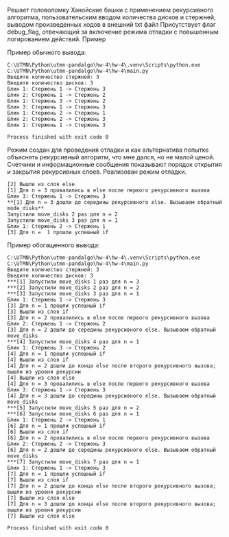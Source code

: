 Решает головоломку Ханойские башки с применением рекурсивного алгоритма, пользовательским вводом количества дисков и стержней, выводом произведенных ходов в внешний txt файл
Присутствует флаг debug_flag, отвечающий за включение режима отладки с повышенным логированием действий. Пример 

Пример обычного вывода:

```
C:\UTMN\Python\utmn-pandalgo\hw-4\hw-4\.venv\Scripts\python.exe C:\UTMN\Python\utmn-pandalgo\hw-4\hw-4\main.py 
Введите количество стержней: 3
Введите количество дисков: 3
Блин 1: Стержень 1 -> Стержень 3
Блин 2: Стержень 1 -> Стержень 2
Блин 1: Стержень 3 -> Стержень 2
Блин 3: Стержень 1 -> Стержень 3
Блин 1: Стержень 2 -> Стержень 1
Блин 2: Стержень 2 -> Стержень 3
Блин 1: Стержень 1 -> Стержень 3

Process finished with exit code 0

```

Режим создан для проведения отладки и как альтернатива попытке объяснять рекурсивный алгоритм, что мне дался, но не малой ценой. Счетчики и информационные сообщения показывают порядок открытия и закрытия рекурсивных слоев. Реализован режим отладки.

```
[2] Вышли из слоя else
[1] Для n = 3 провалились в else после первого рекурсивного вызова
Блин 3: Стержень 1 -> Стержень 3
**[1] Для n = 3 дошли до середины рекурсивного else. Вызываем обратный mode_disks**
Запустили move_disks 2 раз для n = 2
Запустили move_disks 3 раз для n = 1
Блин 1: Стержень 2 -> Стержень 1
[3] Для n =  1 прошли успешный if 
```

Пример обогащенного вывода:

```
C:\UTMN\Python\utmn-pandalgo\hw-4\hw-4\.venv\Scripts\python.exe C:\UTMN\Python\utmn-pandalgo\hw-4\hw-4\main.py 
Введите количество стержней: 3
Введите количество дисков: 3
***[1] Запустили move_disks 1 раз для n = 3
***[2] Запустили move_disks 2 раз для n = 2
***[3] Запустили move_disks 3 раз для n = 1
Блин 1: Стержень 1 -> Стержень 3
[3] Для n = 1 прошли успешный if 
[3] Вышли из слоя if
[3] Для n = 2 провалились в else после первого рекурсивного вызова
Блин 2: Стержень 1 -> Стержень 2
[3] Для n = 2 дошли до середины рекурсивного else. Вызываем обратный move_disks
***[4] Запустили move_disks 4 раз для n = 1
Блин 1: Стержень 3 -> Стержень 2
[4] Для n = 1 прошли успешный if 
[4] Вышли из слоя if
[4] Для n = 2 дошли до конца else после второго рекурсивного вызова; вышли из уровня рекурсии
[4] Вышли из слоя else
[4] Для n = 3 провалились в else после первого рекурсивного вызова
Блин 3: Стержень 1 -> Стержень 3
[4] Для n = 3 дошли до середины рекурсивного else. Вызываем обратный move_disks
***[5] Запустили move_disks 5 раз для n = 2
***[6] Запустили move_disks 6 раз для n = 1
Блин 1: Стержень 2 -> Стержень 1
[6] Для n = 1 прошли успешный if 
[6] Вышли из слоя if
[6] Для n = 2 провалились в else после первого рекурсивного вызова
Блин 2: Стержень 2 -> Стержень 3
[6] Для n = 2 дошли до середины рекурсивного else. Вызываем обратный move_disks
***[7] Запустили move_disks 7 раз для n = 1
Блин 1: Стержень 1 -> Стержень 3
[7] Для n = 1 прошли успешный if 
[7] Вышли из слоя if
[7] Для n = 2 дошли до конца else после второго рекурсивного вызова; вышли из уровня рекурсии
[7] Вышли из слоя else
[7] Для n = 3 дошли до конца else после второго рекурсивного вызова; вышли из уровня рекурсии
[7] Вышли из слоя else

Process finished with exit code 0



```
